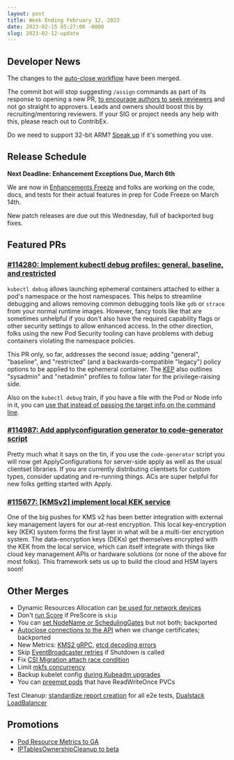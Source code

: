 ```yaml
---
layout: post
title: Week Ending February 12, 2023
date: 2023-02-15 05:27:00 -0000
slug: 2023-02-12-update
---
```


## Developer News

The changes to the [auto-close workflow](https://groups.google.com/a/kubernetes.io/g/dev/c/GjAn5qLwA64) have been merged.

The commit bot will stop suggesting `/assign` commands as part of its response to
opening a new PR, [to encourage authors to seek reviewers](https://groups.google.com/a/kubernetes.io/g/dev/c/26s2BpvHs1s)
and not go straight to approvers.  Leads and owners should boost this by recruiting/mentoring
reviewers. If your SIG or project needs any help with this, please reach out to ContribEx.

Do we need to support 32-bit ARM? [Speak up](https://github.com/kubernetes/kubernetes/issues/115738) if it's something you use.

## Release Schedule

**Next Deadline: Enhancement Exceptions Due, March 6th**

We are now in [Enhancements Freeze](https://groups.google.com/a/kubernetes.io/g/dev/c/jWN4yi2756k)
and folks are working on the code, docs, and tests for their actual features
in prep for Code Freeze on March 14th.

New patch releases are due out this Wednesday, full of backported bug fixes.

## Featured PRs

### [#114280: Implement kubectl debug profiles: general, baseline, and restricted](https://github.com/kubernetes/kubernetes/pull/114280)

`kubectl debug` allows launching ephemeral containers attached to either a pod's namespace or the host namespaces. This helps to streamline debugging and allows removing common debugging tools like `gdb` or `strace` from your normal runtime images. However, fancy tools like that are sometimes unhelpful if you don't also have the required capability flags or other security settings to allow enhanced access. In the other direction, folks using the new Pod Security tooling can have problems with debug containers violating the namespace policies.

This PR only, so far, addresses the second issue; adding "general", "baseline", and "restricted" (and a backwards-compatible "legacy") policy options to be applied to the ephemeral container. The [KEP](https://github.com/kubernetes/enhancements/tree/master/keps/sig-cli/1441-kubectl-debug#debugging-profiles) also outlines "sysadmin" and "netadmin" profiles to follow later for the privilege-raising side.

Also on the `kubectl debug` train, if you have a file with the Pod or Node info in it, you can [use that instead of passing the target info on the command line](https://github.com/kubernetes/kubernetes/pull/111453).

### [#114987: Add applyconfiguration generator to code-generator script](https://github.com/kubernetes/kubernetes/pull/114987)

Pretty much what it says on the tin, if you use the `code-generator` script you will now get ApplyConfigurations for server-side apply as well as the usual clientset libraries. If you are currently distributing clientsets for custom types, consider updating and re-running things. ACs are super helpful for new folks getting started with Apply.

### [#115677: [KMSv2] implement local KEK service](https://github.com/kubernetes/kubernetes/pull/115677)

One of the big pushes for KMS v2 has been better integration with external key management layers for our at-rest encryption. This local key-encryption key (KEK) system forms the first layer in what will be a multi-tier encryption system. The data-encryption keys (DEKs) get themselves encrypted with the KEK from the local service, which can itself integrate with things like cloud key management APIs or hardware solutions (or none of the above for most folks). This framework sets us up to build the cloud and HSM layers soon!

## Other Merges

* Dynamic Resources Allocation can [be used for network devices](https://github.com/kubernetes/kubernetes/pull/114364)
* Don't [run Score](https://github.com/kubernetes/kubernetes/pull/115652) if PreScore is `skip`
* You can [set NodeName *or* SchedulingGates](https://github.com/kubernetes/kubernetes/pull/115569) but not both; backported
* [Autoclose connections to the API](https://github.com/kubernetes/kubernetes/pull/115315) when we change certificates; backported
* New Metrics: [KMS2 gRPC](https://github.com/kubernetes/kubernetes/pull/115649), [etcd decoding errors](https://github.com/kubernetes/kubernetes/pull/114376)
* Skip [EventBroadcaster retries](https://github.com/kubernetes/kubernetes/pull/115514) if Shutdown is called
* Fix [CSI Migration attach race condition](https://github.com/kubernetes/kubernetes/pull/115464)
* Limit [mkfs concurrency](https://github.com/kubernetes/kubernetes/pull/115379)
* Backup kubelet config [during Kubeadm upgrades](https://github.com/kubernetes/kubernetes/pull/114695)
* You can [preempt pods](https://github.com/kubernetes/kubernetes/pull/114051) that have ReadWriteOnce PVCs

Test Cleanup: [standardize report creation](https://github.com/kubernetes/kubernetes/pull/115678) for all e2e tests, [Dualstack LoadBalancer](https://github.com/kubernetes/kubernetes/pull/115577)

## Promotions

* [Pod Resource Metrics to GA](https://github.com/kubernetes/kubernetes/pull/115454)
* [IPTablesOwnershipCleanup to beta](https://github.com/kubernetes/kubernetes/pull/114472)
